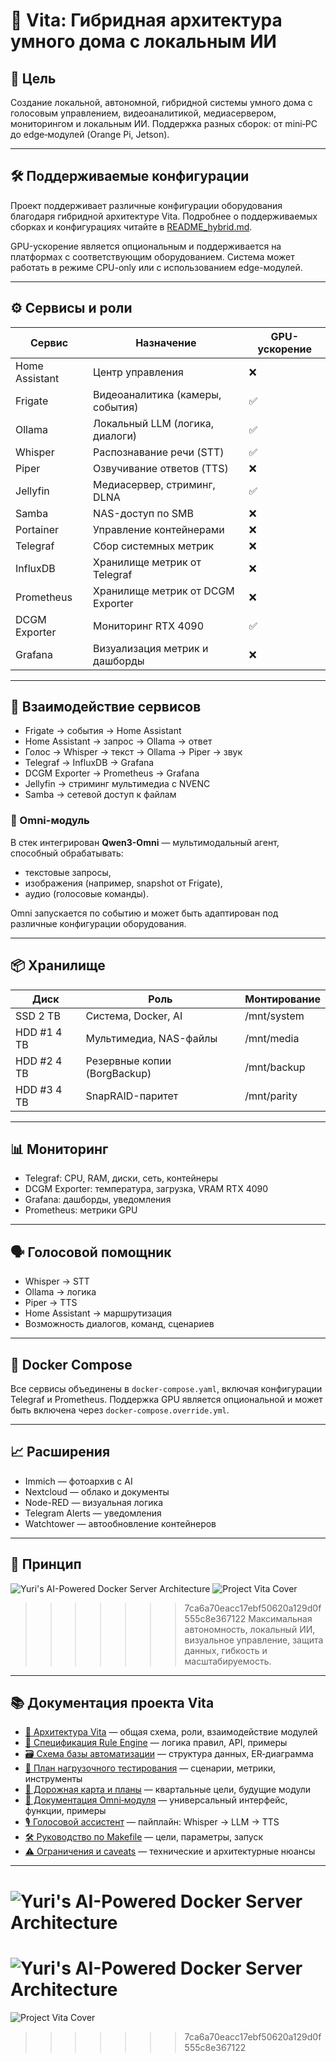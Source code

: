 # 🧠 Vita: Гибридная архитектура умного дома с локальным ИИ

## 🎯 Цель
Создание локальной, автономной, гибридной системы умного дома с голосовым управлением, видеоаналитикой, медиасервером, мониторингом и локальным ИИ. Поддержка разных сборок: от mini‑PC до edge‑модулей (Orange Pi, Jetson).

---

## 🛠️ Поддерживаемые конфигурации

Проект поддерживает различные конфигурации оборудования благодаря гибридной архитектуре Vita. Подробнее о поддерживаемых сборках и конфигурациях читайте в [README_hybrid.md](README_hybrid.md).

GPU-ускорение является опциональным и поддерживается на платформах с соответствующим оборудованием. Система может работать в режиме CPU-only или с использованием edge-модулей.

---

## ⚙️ Сервисы и роли

| Сервис         | Назначение                         | GPU-ускорение |
|----------------|------------------------------------|---------------|
| Home Assistant | Центр управления                   | ❌            |
| Frigate        | Видеоаналитика (камеры, события)   | ✅            |
| Ollama         | Локальный LLM (логика, диалоги)    | ✅            |
| Whisper        | Распознавание речи (STT)           | ✅            |
| Piper          | Озвучивание ответов (TTS)          | ❌            |
| Jellyfin       | Медиасервер, стриминг, DLNA        | ✅            |
| Samba          | NAS-доступ по SMB                  | ❌            |
| Portainer      | Управление контейнерами            | ❌            |
| Telegraf       | Сбор системных метрик              | ❌            |
| InfluxDB       | Хранилище метрик от Telegraf       | ❌            |
| Prometheus     | Хранилище метрик от DCGM Exporter  | ❌            |
| DCGM Exporter  | Мониторинг RTX 4090                | ✅            |
| Grafana        | Визуализация метрик и дашборды     | ❌            |

---

## 🧠 Взаимодействие сервисов

- Frigate → события → Home Assistant  
- Home Assistant → запрос → Ollama → ответ  
- Голос → Whisper → текст → Ollama → Piper → звук  
- Telegraf → InfluxDB → Grafana  
- DCGM Exporter → Prometheus → Grafana  
- Jellyfin → стриминг мультимедиа с NVENC  
- Samba → сетевой доступ к файлам

### 🧠 Omni-модуль

В стек интегрирован **Qwen3-Omni** — мультимодальный агент, способный обрабатывать:
- текстовые запросы,
- изображения (например, snapshot от Frigate),
- аудио (голосовые команды).

Omni запускается по событию и может быть адаптирован под различные конфигурации оборудования.

---

## 📦 Хранилище

| Диск           | Роль                            | Монтирование         |
|----------------|----------------------------------|----------------------|
| SSD 2 TB       | Система, Docker, AI              | /mnt/system          |
| HDD #1 4 TB    | Мультимедиа, NAS-файлы           | /mnt/media           |
| HDD #2 4 TB    | Резервные копии (BorgBackup)     | /mnt/backup          |
| HDD #3 4 TB    | SnapRAID-паритет                 | /mnt/parity          |

---

## 📊 Мониторинг

- Telegraf: CPU, RAM, диски, сеть, контейнеры  
- DCGM Exporter: температура, загрузка, VRAM RTX 4090  
- Grafana: дашборды, уведомления  
- Prometheus: метрики GPU

---

## 🗣️ Голосовой помощник

- Whisper → STT  
- Ollama → логика  
- Piper → TTS  
- Home Assistant → маршрутизация  
- Возможность диалогов, команд, сценариев

---

## 📁 Docker Compose

Все сервисы объединены в `docker-compose.yaml`, включая конфигурации Telegraf и Prometheus. Поддержка GPU является опциональной и может быть включена через `docker-compose.override.yml`.

---

## 📈 Расширения

- Immich — фотоархив с AI  
- Nextcloud — облако и документы  
- Node-RED — визуальная логика  
- Telegram Alerts — уведомления  
- Watchtower — автообновление контейнеров

---

## 🧠 Принцип

![Yuri's AI-Powered Docker Server Architecture]([https://github.com/TrueTaragane/smart-home-architecture/blob/main/githubusercontent.png](https://github.com/TrueTaragane/project_vita/blob/main/githubusercontent.png)?raw=true)
![Project Vita Cover](https://github.com/TrueTaragane/project_vita/blob/main/githubusercontent.png?raw=true)
>>>>>>> 7ca6a70eacc17ebf50620a129d0f555c8e367122
Максимальная автономность, локальный ИИ, визуальное управление, защита данных, гибкость и масштабируемость.
---

## 📚 Документация проекта Vita

- [🧠 Архитектура Vita](docs/architecture.md) — общая схема, роли, взаимодействие модулей  
- [📜 Спецификация Rule Engine](docs/rule_engine.md) — логика правил, API, примеры  
- [🗃️ Схема базы автоматизации](docs/db_schema.md) — структура данных, ER‑диаграмма  
- [🧪 План нагрузочного тестирования](docs/load_test_plan.md) — сценарии, метрики, инструменты  
- [🔮 Дорожная карта и планы](docs/roadmap.md) — квартальные цели, будущие модули  
- [🧠 Документация Omni‑модуля](docs/omni.md) — универсальный интерфейс, функции, примеры  
- [🎙️ Голосовой ассистент](docs/voice_assistant.md) — пайплайн: Whisper → LLM → TTS  
- [🛠️ Руководство по Makefile](docs/makefile_guide.md) — цели, параметры, запуск  
- [⚠️ Ограничения и caveats](docs/limitations.md) — технические и архитектурные нюансы

---

![Yuri's AI-Powered Docker Server Architecture](https://github.com/TrueTaragane/project_vita/blob/main/githubusercontent.png?raw=true)
=======
![Yuri's AI-Powered Docker Server Architecture]([https://github.com/TrueTaragane/smart-home-architecture/blob/main/githubusercontent.png](https://github.com/TrueTaragane/project_vita/blob/main/githubusercontent.png)?raw=true)
=======
![Project Vita Cover](https://github.com/TrueTaragane/project_vita/blob/main/githubusercontent.png?raw=true)
>>>>>>> 7ca6a70eacc17ebf50620a129d0f555c8e367122


